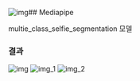 ![img](https://github.com/DAASHeo/mediapipe/assets/64454313/a75922ed-bcfe-486e-b50c-b33e9bed193e)## Mediapipe

multie_class_selfie_segmentation 모델

### 결과
![img](https://github.com/DAASHeo/mediapipe/assets/64454313/480fb591-bb04-47fa-8ad8-b9ac9c14fc78)
![img_1](https://github.com/DAASHeo/mediapipe/assets/64454313/751f703d-e136-4c8d-abda-bc9bad826059)
![img_2](https://github.com/DAASHeo/mediapipe/assets/64454313/17f4142f-b418-485e-a39e-4c64ba916b34)
